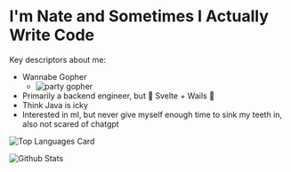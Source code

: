 # I'm Nate and Sometimes I Actually Write Code

Key descriptors about me:

* Wannabe Gopher 
  * ![party gopher](https://cultofthepartyparrot.com/guests/hd/partygopher.gif)
* Primarily a backend engineer, but 🧡 Svelte + Wails 🐉
* Think Java is icky
* Interested in ml, but never give myself enough time to sink my teeth in, also not scared of chatgpt

![Top Languages Card](https://github-readme-stats.vercel.app/api/top-langs/?username=NateDimick&layout=compact&theme=gotham&hide=html)

![Github Stats](https://github-readme-stats.vercel.app/api?username=NateDimick&show_icons=true&theme=gotham)


